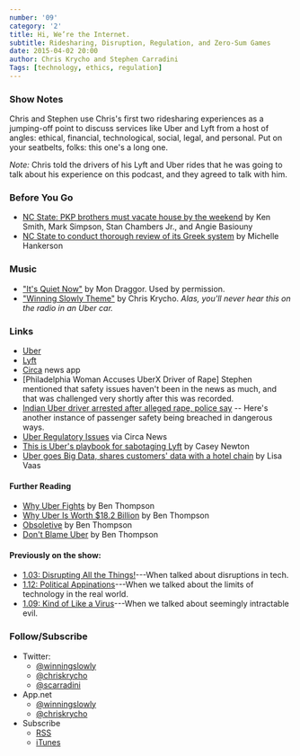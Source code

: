 ```yaml
---
number: '09'
category: '2'
title: Hi, We’re the Internet.
subtitle: Ridesharing, Disruption, Regulation, and Zero-Sum Games
date: 2015-04-02 20:00
author: Chris Krycho and Stephen Carradini
Tags: [technology, ethics, regulation]
---
```


### Show Notes

Chris and Stephen use Chris's first two ridesharing experiences as a jumping-off
point to discuss services like Uber and Lyft from a host of angles: ethical,
financial, technological, social, legal, and personal. Put on your seatbelts,
folks: this one's a long one.

*Note:* Chris told the drivers of his Lyft and Uber rides that he was going to
talk about his experience on this podcast, and they agreed to talk with him.

### Before You Go

  - [NC State: PKP brothers must vacate house by the weekend][pkp] by Ken Smith,
    Mark Simpson, Stan Chambers Jr., and Angie Basiouny
  - [NC State to conduct thorough review of its Greek system][review] by
    Michelle Hankerson

[pkp]: //www.wral.com/nc-state-disbands-pi-kappa-phi-chapter-following-investigation/14539264/
[review]: //www.newsobserver.com/news/local/community/midtown-raleigh-news/article16298969.html

### Music

  - ["It's Quiet Now"](//mondraggor.com/) by Mon Draggor. Used by
    permission.
  - ["Winning Slowly Theme"](//soundcloud.com/chriskrycho/winning-slowly)
    by Chris Krycho. *Alas, you'll never hear this on the radio in an Uber car.*

### Links

  - [Uber](//www.uber.com/)
  - [Lyft](//www.lyft.com/)
  - [Circa](//circanews.com/) news app
  - [Philadelphia Woman Accuses UberX Driver of Rape] Stephen mentioned that
    safety issues haven't been in the news as much, and that was challenged very
    shortly after this was recorded.
  - [Indian Uber driver arrested after alleged rape, police say][india] --
    Here's another instance of passenger safety being breached in dangerous
    ways.
  - [Uber Regulatory Issues][regulatory] via Circa News
  - [This is Uber's playbook for sabotaging Lyft][sabotage] by Casey Newton
  - [Uber goes Big Data, shares customers' data with a hotel chain][data] by
    Lisa Vaas

[rape]: //time.com/3757398/uber-rape-philadelphia/
[india]: //www.cnn.com/2014/12/07/world/asia/india-uber-alleged-rape/
[regulatory]: //circanews.com/news/regulatory-issues-with-uber
[sabotage]: //www.theverge.com/2014/8/26/6067663/this-is-ubers-playbook-for-sabotaging-lyft
[data]: //nakedsecurity.sophos.com/2015/03/26/uber-goes-big-data-shares-customers-data-with-a-hotel-chain/

#### Further Reading
  - [Why Uber Fights] by Ben Thompson
  - [Why Uber Is Worth $18.2 Billion][value] by Ben Thompson
  - [Obsoletive] by Ben Thompson
  - [Don't Blame Uber] by Ben Thompson

[Why Uber Fights]: //stratechery.com/2014/uber-fights/
[value]: //stratechery.com/2014/uber-worth-18-2-billion/
[Obsoletive]: //stratechery.com/2013/obsoletive/
[Don't Blame Uber]: //stratechery.com/2014/dont-blame-uber/

#### Previously on the show:
  - [1.03: Disrupting All the Things!][1.03]---When talked about disruptions
    in tech.
  - [1.12: Political Appinations][1.12]---When we talked about the limits of
    technology in the real world.
  - [1.09: Kind of Like a Virus][1.09]---When we talked about seemingly
    intractable evil.

[1.03]: //www.winningslowly.org/1.03/
[1.09]: //www.winningslowly.org/1.09/
[1.12]: //www.winningslowly.org/1.12/

### Follow/Subscribe

  - Twitter:
      + [@winningslowly](//www.twitter.com/winningslowly)
      + [@chriskrycho](//www.twitter.com/chriskrycho)
      + [@scarradini](//www.twitter.com/scarradini)
  - App.net
      + [@winningslowly](//alpha.app.net/winningslowly)
      + [@chriskrycho](//alpha.app.net/chriskrycho)
  - Subscribe
      + [RSS](//www.winningslowly.org/feed.xml)
      + [iTunes](//itunes.apple.com/us/podcast/winning-slowly/id807603957?mt=2)
